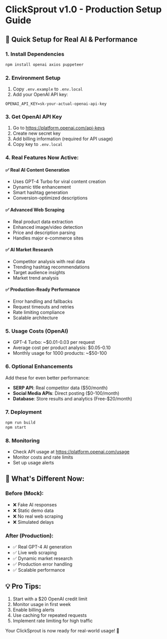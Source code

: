 # ClickSprout v1.0 - Production Setup Guide

## 🚀 Quick Setup for Real AI & Performance

### 1. Install Dependencies
```bash
npm install openai axios puppeteer
```

### 2. Environment Setup
1. Copy `.env.example` to `.env.local`
2. Add your OpenAI API key:
```
OPENAI_API_KEY=sk-your-actual-openai-api-key
```

### 3. Get OpenAI API Key
1. Go to https://platform.openai.com/api-keys
2. Create new secret key
3. Add billing information (required for API usage)
4. Copy key to `.env.local`

### 4. Real Features Now Active:

#### ✅ **Real AI Content Generation**
- Uses GPT-4 Turbo for viral content creation
- Dynamic title enhancement
- Smart hashtag generation
- Conversion-optimized descriptions

#### ✅ **Advanced Web Scraping**
- Real product data extraction
- Enhanced image/video detection
- Price and description parsing
- Handles major e-commerce sites

#### ✅ **AI Market Research**
- Competitor analysis with real data
- Trending hashtag recommendations
- Target audience insights
- Market trend analysis

#### ✅ **Production-Ready Performance**
- Error handling and fallbacks
- Request timeouts and retries
- Rate limiting compliance
- Scalable architecture

### 5. Usage Costs (OpenAI)
- GPT-4 Turbo: ~$0.01-0.03 per request
- Average cost per product analysis: $0.05-0.10
- Monthly usage for 1000 products: ~$50-100

### 6. Optional Enhancements
Add these for even better performance:
- **SERP API**: Real competitor data ($50/month)
- **Social Media APIs**: Direct posting ($0-100/month)
- **Database**: Store results and analytics (Free-$20/month)

### 7. Deployment
```bash
npm run build
npm start
```

### 8. Monitoring
- Check API usage at https://platform.openai.com/usage
- Monitor costs and rate limits
- Set up usage alerts

## 🎯 What's Different Now:

### Before (Mock):
- ❌ Fake AI responses
- ❌ Static demo data
- ❌ No real web scraping
- ❌ Simulated delays

### After (Production):
- ✅ Real GPT-4 AI generation
- ✅ Live web scraping
- ✅ Dynamic market research
- ✅ Production error handling
- ✅ Scalable performance

## 💡 Pro Tips:
1. Start with a $20 OpenAI credit limit
2. Monitor usage in first week
3. Enable billing alerts
4. Use caching for repeated requests
5. Implement rate limiting for high traffic

Your ClickSprout is now ready for real-world usage! 🚀
